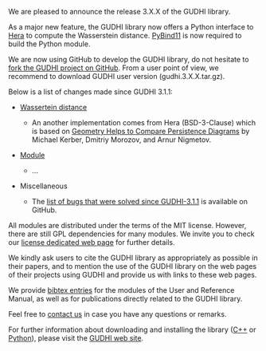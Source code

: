 We are pleased to announce the release 3.X.X of the GUDHI library.

As a major new feature, the GUDHI library now offers a Python interface to [Hera](https://bitbucket.org/grey_narn/hera/src/master/) to compute the Wasserstein distance.
[PyBind11](https://github.com/pybind/pybind11) is now required to build the Python module.

We are now using GitHub to develop the GUDHI library, do not hesitate to [fork the GUDHI project on GitHub](https://github.com/GUDHI/gudhi-devel). From a user point of view, we recommend to download GUDHI user version (gudhi.3.X.X.tar.gz).

Below is a list of changes made since GUDHI 3.1.1:

- [Wassertein distance](https://gudhi.inria.fr/python/latest/wasserstein_distance_user.html)
     - An another implementation comes from Hera (BSD-3-Clause) which is based on [Geometry Helps to Compare Persistence Diagrams](http://doi.acm.org/10.1145/3064175) by Michael Kerber, Dmitriy Morozov, and Arnur Nigmetov.

- [Module](link)
     - ...

- Miscellaneous
     - The [list of bugs that were solved since GUDHI-3.1.1](https://github.com/GUDHI/gudhi-devel/issues?q=label%3A3.2.0+is%3Aclosed) is available on GitHub.

All modules are distributed under the terms of the MIT license.
However, there are still GPL dependencies for many modules. We invite you to check our [license dedicated web page](https://gudhi.inria.fr/licensing/) for further details.

We kindly ask users to cite the GUDHI library as appropriately as possible in their papers, and to mention the use of the GUDHI library on the web pages of their projects using GUDHI and provide us with links to these web pages.

We provide [bibtex entries](https://gudhi.inria.fr/doc/latest/_citation.html) for the modules of the User and Reference Manual, as well as for publications directly related to the GUDHI library. 

Feel free to [contact us](https://gudhi.inria.fr/contact/) in case you have any questions or remarks.

For further information about downloading and installing the library ([C++](https://gudhi.inria.fr/doc/latest/installation.html) or [Python](https://gudhi.inria.fr/python/latest/installation.html)), please visit the [GUDHI web site](https://gudhi.inria.fr/).

